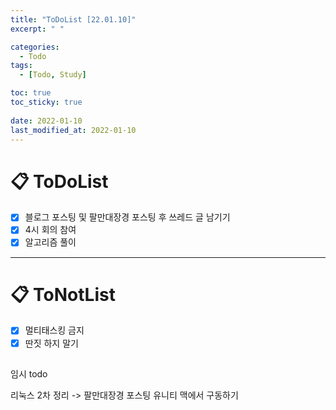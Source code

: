 ```yaml
---
title: "ToDoList [22.01.10]"
excerpt: " "

categories:
  - Todo
tags:
  - [Todo, Study]

toc: true
toc_sticky: true
 
date: 2022-01-10
last_modified_at: 2022-01-10
---
```


# 📋 ToDoList  

- [x] 블로그 포스팅 및 팔만대장경 포스팅 후 쓰레드 글 남기기
- [x] 4시 회의 참여
- [x] 알고리즘 풀이

---

# 📋 ToNotList  

- [x] 멀티태스킹 금지
- [x] 딴짓 하지 말기

## 

임시 todo 

리눅스 2차 정리 -> 팔만대장경 포스팅
유니티 맥에서 구동하기
